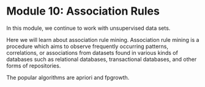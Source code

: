# Module 10: Association Rules

In this module, we continue to work with unsupervised data sets.

Here we will learn about association rule mining. Association rule mining is a procedure which aims to observe frequently occurring patterns, correlations, or associations from datasets found in various kinds of databases such as relational databases, transactional databases, and other forms of repositories.

The popular algorithms are apriori and fpgrowth.
 